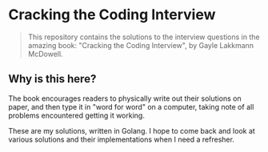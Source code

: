 # Cracking the Coding Interview

> This repository contains the solutions to the interview questions in the
> amazing book: "Cracking the Coding Interview", by Gayle Lakkmann McDowell.

## Why is this here?

The book encourages readers to physically write out their solutions on paper,
and then type it in "word for word" on a computer, taking note of all problems
encountered getting it working.

These are my solutions, written in Golang. I hope to come back and look at
various solutions and their implementations when I need a refresher.
